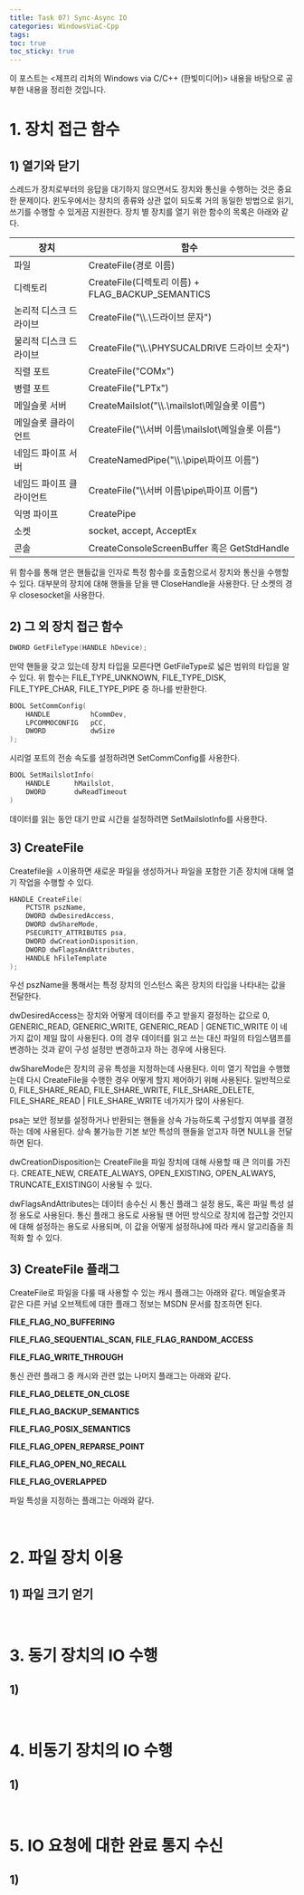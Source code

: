 ```yaml
---
title: Task 07) Sync-Async IO
categories: WindowsViaC-Cpp
tags: 
toc: true
toc_sticky: true
---
```


이 포스트는 <제프리 리처의 Windows via C/C++ (한빛미디어)> 내용을 바탕으로 공부한 내용을 정리한 것입니다. 

# **1. 장치 접근 함수**

## **1) 열기와 닫기**

스레드가 장치로부터의 응답을 대기하지 않으면서도 장치와 통신을 수행하는 것은 중요한 문제이다. 윈도우에서는 장치의 종류와 상관 없이 되도록 거의 동일한 방법으로 읽기, 쓰기를 수행할 수 있게끔 지원한다. 장치 별 장치를 열기 위한 함수의 목록은 아래와 같다. 

|장치|함수|
|----|----|
|파일|CreateFile(경로 이름)|
|디렉토리|CreateFile(디렉토리 이름) + FLAG_BACKUP_SEMANTICS|
|논리적 디스크 드라이브|CreateFile("\\\\.\\드라이브 문자")|
|물리적 디스크 드라이브|CreateFile("\\\\.\\PHYSUCALDRIVE 드라이브 숫자")|
|직렬 포트|CreateFile("COMx")|
|병렬 포트|CreateFile("LPTx")|
|메일슬롯 서버|CreateMailslot("\\\\.\\mailslot\\메일슬롯 이름")|
|메일슬롯 클라이언트|CreateFile("\\\서버 이름\\mailslot\\메일슬롯 이름")|
|네임드 파이프 서버|CreateNamedPipe("\\\\.\\pipe\\파이프 이름")|
|네임드 파이프 클라이언트|CreateFile("\\\\서버 이름\\pipe\\파이프 이름")|
|익명 파이프|CreatePipe|
|소켓|socket, accept, AcceptEx|
|콘솔|CreateConsoleScreenBuffer 혹은 GetStdHandle|

위 함수를 통해 얻은 핸들값을 인자로 특정 함수를 호출함으로서 장치와 통신을 수행할 수 있다. 대부분의 장치에 대해 핸들을 닫을 땐 CloseHandle을 사용한다. 단 소켓의 경우 closesocket을 사용한다. 

## **2) 그 외 장치 접근 함수**

```c++
DWORD GetFileType(HANDLE hDevice);
```
만약 핸들을 갖고 있는데 장치 타입을 모른다면 GetFileType로 넓은 범위의 타입을 알 수 있다. 위 함수는 FILE_TYPE_UNKNOWN, FILE_TYPE_DISK, FILE_TYPE_CHAR, FILE_TYPE_PIPE 중 하나를 반환한다.  

```c++
BOOL SetCommConfig(
    HANDLE          hCommDev,
    LPCOMMOCONFIG   pCC,
    DWORD           dwSize
);
```
시리얼 포트의 전송 속도를 설정하려면 SetCommConfig를 사용한다. 

```c++
BOOL SetMailslotInfo(
    HANDLE      hMailslot,
    DWORD       dwReadTimeout
)
```
데이터를 읽는 동안 대기 만료 시간을 설정하려면 SetMailslotInfo를 사용한다.

## **3) CreateFile**

Createfile을 ㅅ이용하면 새로운 파일을 생성하거나 파일을 포함한 기존 장치에 대해 열기 작업을 수행할 수 있다. 

```c++
HANDLE CreateFile(
    PCTSTR pszName, 
    DWORD dwDesiredAccess,
    DWORD dwShareMode,
    PSECURITY_ATTRIBUTES psa,
    DWORD dwCreationDisposition,
    DWORD dwFlagsAndAttributes,
    HANDLE hFileTemplate
);
```

우선 pszName을 통해서는 특정 장치의 인스턴스 혹은 장치의 타입을 나타내는 값을 전달한다. 

dwDesiredAccess는 장치와 어떻게 데이터를 주고 받을지 결정하는 값으로 0, GENERIC_READ, GENERIC_WRITE, GENERIC_READ | GENETIC_WRITE 이 네가지 값이 제일 많이 사용된다. 0의 경우 데이터를 읽고 쓰는 대신 파일의 타임스탬프를 변경하는 것과 같이 구성 설정만 변경하고자 하는 경우에 사용된다. 

dwShareMode은 장치의 공유 특성을 지정하는데 사용된다. 이미 열기 작업을 수행했는데 다시 CreateFile을 수행한 경우 어떻게 할지 제어하기 위해 사용된다. 일반적으로 0, FILE_SHARE_READ, FILE_SHARE_WRITE, FILE_SHARE_DELETE, FILE_SHARE_READ | FILE_SHARE_WRITE 네가지가 많이 사용된다. 

psa는 보안 정보를 설정하거나 반환되는 핸들을 상속 가능하도록 구성할지 여부를 결정하는 데에 사용된다. 상속 불가능한 기본 보안 특성의 핸들을 얻고자 하면 NULL을 전달하면 된다. 

dwCreationDisposition는 CreateFile을 파일 장치에 대해 사용할 때 큰 의미를 가진다. CREATE_NEW, CREATE_ALWAYS, OPEN_EXISTING, OPEN_ALWAYS, TRUNCATE_EXISTING이 사용될 수 있다. 

dwFlagsAndAttributes는 데이터 송수신 시 통신 플래그 설정 용도, 혹은 파일 특성 설정 용도로 사용된다. 통신 플래그 용도로 사용될 땐 어떤 방식으로 장치에 접근할 것인지에 대해 설정하는 용도로 사용되며, 이 값을 어떻게 설정하냐에 따라 캐시 알고리즘을 최적화 할 수 있다. 

## **3) CreateFile 플래그**

CreateFile로 파일을 다룰 때 사용할 수 있는 캐시 플래그는 아래와 같다. 메일슬롯과 같은 다른 커널 오브젝트에 대한 플래그 정보는 MSDN 문서를 참조하면 된다. 

**FILE_FLAG_NO_BUFFERING**

**FILE_FLAG_SEQUENTIAL_SCAN, FILE_FLAG_RANDOM_ACCESS**

**FILE_FLAG_WRITE_THROUGH**

통신 관련 플래그 중 캐시와 관련 없는 나머지 플래그는 아래와 같다. 


**FILE_FLAG_DELETE_ON_CLOSE**

**FILE_FLAG_BACKUP_SEMANTICS** 

**FILE_FLAG_POSIX_SEMANTICS**

**FILE_FLAG_OPEN_REPARSE_POINT**

**FILE_FLAG_OPEN_NO_RECALL**

**FILE_FLAG_OVERLAPPED**

파일 특성을 지정하는 플래그는 아래와 같다. 

<br/>

# **2. 파일 장치 이용**

## **1) 파일 크기 얻기**

<br/>

# **3. 동기 장치의 IO 수행**

## **1)**

<br/>

# **4. 비동기 장치의 IO 수행**

## **1)**

<br/>

# **5. IO 요청에 대한 완료 통지 수신**

## **1)**

<br/>

